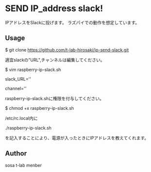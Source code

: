 SEND IP_address slack!
====

IPアドレスをSlackに投げます。
ラズパイでの動作を想定しています。

## Usage
$ git clone https://github.com/t-lab-hirosaki/ip-send-slack.git


適宜slackの"URL",チャンネルは編集してください。

$ vim raspberry-ip-slack.sh

slack_URL=''

channel=''

raspberry-ip-slack.shに権限を付与してください。

$ chmod +x raspberry-ip-slack.sh

/etc/rc.local内に

./raspberry-ip-slack.sh

を記入することにより、電源が入ったときにIPアドレスを教えてくれます。

## Author
sosa 
t-lab menber
 

